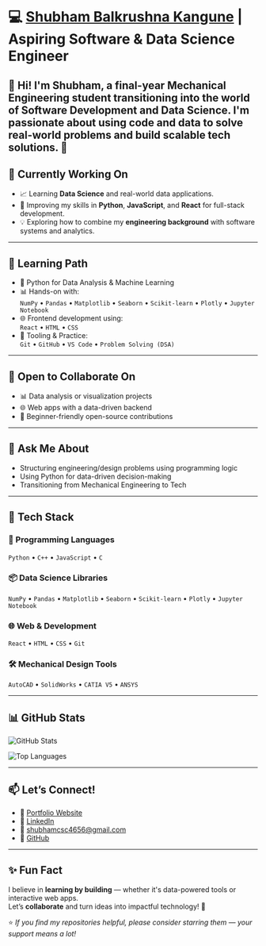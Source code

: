 # 💻 [Shubham Balkrushna Kangune](https://shubhamkangune-portfolio.vercel.app/) | Aspiring Software & Data Science Engineer

👋 Hi! I'm **Shubham**, a final-year **Mechanical Engineering** student transitioning into the world of **Software Development** and **Data Science**. I'm passionate about using **code** and **data** to solve real-world problems and build scalable tech solutions. 🚀
---

## 🔭 Currently Working On

- 📈 Learning **Data Science** and real-world data applications.
- 🧠 Improving my skills in **Python**, **JavaScript**, and **React** for full-stack development.
- 💡 Exploring how to combine my **engineering background** with software systems and analytics.

---

## 🌱 Learning Path

- 🐍 Python for Data Analysis & Machine Learning  
- 📊 Hands-on with:  
  `NumPy` • `Pandas` • `Matplotlib` • `Seaborn` • `Scikit-learn` • `Plotly` • `Jupyter Notebook`  
- 🌐 Frontend development using:  
  `React` • `HTML` • `CSS`  
- 🔧 Tooling & Practice:  
  `Git` • `GitHub` • `VS Code` • `Problem Solving (DSA)`

---

## 🤝 Open to Collaborate On

- 📊 Data analysis or visualization projects  
- 🌐 Web apps with a data-driven backend  
- 🌱 Beginner-friendly open-source contributions  

---

## 💬 Ask Me About

- Structuring engineering/design problems using programming logic  
- Using Python for data-driven decision-making  
- Transitioning from Mechanical Engineering to Tech  

---

## 🚀 Tech Stack

### 🧠 Programming Languages
`Python` • `C++` • `JavaScript` • `C`

### 📦 Data Science Libraries
`NumPy` • `Pandas` • `Matplotlib` • `Seaborn` • `Scikit-learn` • `Plotly` • `Jupyter Notebook`

### 🌐 Web & Development
`React` • `HTML` • `CSS` • `Git`

### 🛠️ Mechanical Design Tools
`AutoCAD` • `SolidWorks` • `CATIA V5` • `ANSYS`

---

## 📊 GitHub Stats
![GitHub Stats](https://github-readme-stats.vercel.app/api?username=shubhamkangune&theme=react&hide_border=false&include_all_commits=true&count_private=true&v=2)

![Top Languages](https://github-readme-stats.vercel.app/api/top-langs/?username=shubhamkangune&theme=react&hide_border=false&layout=compact)


---

## 📫 Let’s Connect!

- 🔗 [Portfolio Website](https://shubhamkangune-portfolio.vercel.app/)  
- 🔗 [LinkedIn](https://www.linkedin.com/in/shubham-kangune-89129324b/)  
- 📧 [shubhamcsc4656@gmail.com](mailto:shubhamcsc4656@gmail.com)  
- 🐙 [GitHub](https://github.com/shubhamkangune)  

---

## ✨ Fun Fact

I believe in **learning by building** — whether it's data-powered tools or interactive web apps.  
Let’s **collaborate** and turn ideas into impactful technology! 🌟  

⭐ *If you find my repositories helpful, please consider starring them — your support means a lot!*  
